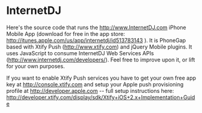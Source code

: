 InternetDJ
==========

Here's the source code that runs the http://www.InternetDJ.com iPhone Mobile App (download for free in the app store: http://itunes.apple.com/us/app/internetdj/id513783143 ). It is PhoneGap based with Xtify Push (http://www.xtify.com) and jQuery Mobile plugins. It uses JavaScript to consume InternetDJ Web Services APIs (http://www.internetdj.com/developers/). Feel free to improve upon it, or lift for your own purposes.

If you want to enable Xtify Push services you have to get your own free app key at http://console.xtify.com and setup your Apple push provisioning profile at http://developer.apple.com -- full setup instructions here: http://developer.xtify.com/display/sdk/Xtify+iOS+2.x+Implementation+Guide
